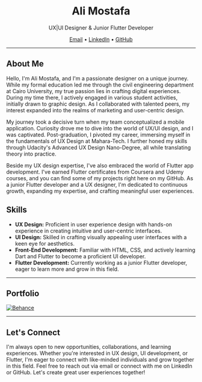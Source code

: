 <h1 align="center">Ali Mostafa</h1>

<p align="center">UX|UI Designer & Junior Flutter Developer</p>

<p align="center">
  <a href="mailto:aliwrker011@gmail.com">Email</a> •
  <a href="https://www.linkedin.com/in/alil0l">LinkedIn</a> •
  <a href="https://github.com/Alil0l">GitHub</a>
</p>

---

## About Me

Hello, I'm Ali Mostafa, and I'm a passionate designer on a unique journey. While my formal education led me through the civil engineering department at Cairo University, my true passion lies in crafting digital experiences. During my time there, I actively engaged in various student activities, initially drawn to graphic design. As I collaborated with talented peers, my interest expanded into the realms of marketing and user-centric design.

My journey took a decisive turn when my team conceptualized a mobile application. Curiosity drove me to dive into the world of UX/UI design, and I was captivated. Post-graduation, I pivoted my career, immersing myself in the fundamentals of UX Design at Mahara-Tech. I further honed my skills through Udacity's Advanced UX Design Nano-Degree, all while translating theory into practice.

Beside my UX design expertise, I've also embraced the world of Flutter app development. I've earned Flutter certificates from Coursera and Udemy courses, and you can find some of my projects right here on my GitHub. As a junior Flutter developer and a UX designer, I'm dedicated to continuous growth, expanding my expertise, and crafting meaningful user experiences.

## Skills

- **UX Design:** Proficient in user experience design with hands-on experience in creating intuitive and user-centric interfaces.
- **UI Design:** Skilled in crafting visually appealing user interfaces with a keen eye for aesthetics.
- **Front-End Development:** Familiar with HTML, CSS, and actively learning Dart and Flutter to become a proficient UI developer.
- **Flutter Development:** Currently working as a junior Flutter developer, eager to learn more and grow in this field.

---

## Portfolio

[![Behance](https://img.shields.io/badge/Behance-View%20Portfolio-1769FF?style=for-the-badge&logo=behance)](https://www.behance.net/Alil0l)

---

## Let's Connect

I'm always open to new opportunities, collaborations, and learning experiences. Whether you're interested in UX design, UI development, or Flutter, I'm eager to connect with like-minded individuals and grow together in this field. Feel free to reach out via email or connect with me on LinkedIn or GitHub. Let's create great user experiences together!


